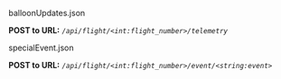 balloonUpdates.json

**POST to URL:** *`/api/flight/<int:flight_number>/telemetry`*

specialEvent.json

**POST to URL:** *`/api/flight/<int:flight_number>/event/<string:event>`*

